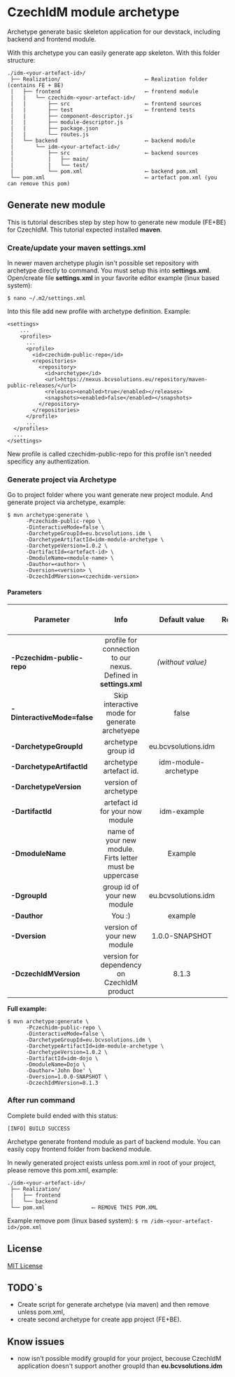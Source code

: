 # CzechIdM module archetype
Archetype generate basic skeleton application for our devstack, including backend and frontend module.

With this archetype you can easily generate app skeleton. With this folder structure:

```
./idm-<your-artefact-id>/
 ├── Realization/                           ⟵ Realization folder (contains FE + BE)
 |   ├── frontend                           ⟵ frontend module
 |   |   └── czechidm-<your-artefact-id>/
 |   |       ├── src                        ⟵ frontend sources
 |   |       ├── test                       ⟵ frontend tests
 |   |       ├── component-descriptor.js
 |   |       ├── module-descriptor.js
 |   |       ├── package.json
 |   |       └── routes.js
 |   └── backend                            ⟵ backend module
 |       └── idm-<your-artefact-id>/
 |           ├── src                        ⟵ backend sources
 |           |   ├── main/
 |           |   └── test/
 |           └── pom.xml                    ⟵ backend pom.xml
 └── pom.xml                                ⟵ artefact pom.xml (you can remove this pom)
```

## Generate new module
This is tutorial describes step by step how to generate new module (FE+BE) for CzechIdM. This tutorial expected installed **maven**.

### Create/update your maven settings.xml

In newer maven archetype plugin isn't possible set repository with archetype directly to command. You must setup this into **settings.xml**. Open/create file **settings.xml** in your favorite editor example (linux based system):

``$ nano ~/.m2/settings.xml``

Into this file add new profile with archetype definition. Example:

```
<settings>
    ...
    <profiles>
      ...
      <profile>
        <id>czechidm-public-repo</id>
        <repositories>
          <repository>
            <id>archetype</id>
            <url>https://nexus.bcvsolutions.eu/repository/maven-public-releases/</url>
            <releases><enabled>true</enabled></releases>
            <snapshots><enabled>false</enabled></snapshots>
          </repository>
        </repositories>
      </profile>
      ...
  </profiles>
  ...
</settings>

```

New profile is called czechidm-public-repo for this profile isn't needed specificy any authentization.

### Generate project via Archetype

Go to project folder where you want generate new project module. And generate project via archetype, example:

```
$ mvn archetype:generate \
      -Pczechidm-public-repo \
      -DinteractiveMode=false \
      -DarchetypeGroupId=eu.bcvsolutions.idm \
      -DarchetypeArtifactId=idm-module-archetype \
      -DarchetypeVersion=1.0.2 \
      -DartifactId=<artefact-id> \
      -DmoduleName=<module-name> \
      -Dauthor=<author> \
      -Dversion=<version> \
      -DczechIdMVersion=<czechidm-version>
```
#### Parameters

| Parameter   |      Info      |      Default value      |      Required     |      You can modify     |
|----------|:-------------:|:-------------:|:-------------:|:-------------:|
| **-Pczechidm-public-repo** | profile for connection to our nexus. Defined in **settings.xml**  | *(without value)* | ☑ | ☐ |
| **-DinteractiveMode=false**   | Skip interactive mode for generate archetyepe  | false  | ☐  | ☑  |
| **-DarchetypeGroupId** |  archetype group id  | eu.bcvsolutions.idm  | ☑  | ☐ |
| **-DarchetypeArtifactId**  |  archetype artefact id.  | idm-module-archetype  | ☑  | ☐ |
| **-DarchetypeVersion**   | version of archetype  |   | ☑  | ☑ |
| **-DartifactId**   | artefact id for your now module  | idm-example  | ☑  | ☑ |
| **-DmoduleName**   | name of your new module. Firts letter must be uppercase  | Example  | ☑  | ☑ |
| **-DgroupId**   | group id of your new module  | eu.bcvsolutions.idm  | ☑  | ☐ |
| **-Dauthor**   | You :)  | example  |  ☑ | ☑ |
| **-Dversion**   | version of your new module  | 1.0.0-SNAPSHOT  | ☑  | ☑ |
| **-DczechIdMVersion**   | version for dependency on CzechIdM product   | 8.1.3  | ☑ | ☑  |

**Full example:**

```
$ mvn archetype:generate \
      -Pczechidm-public-repo \
      -DinteractiveMode=false \
      -DarchetypeGroupId=eu.bcvsolutions.idm \
      -DarchetypeArtifactId=idm-module-archetype \
      -DarchetypeVersion=1.0.2 \
      -DartifactId=idm-dojo \
      -DmoduleName=Dojo \
      -Dauthor='John Doe' \
      -Dversion=1.0.0-SNAPSHOT \
      -DczechIdMVersion=8.1.3
```

### After run command

Complete build ended with this status:

``[INFO] BUILD SUCCESS``

Archetype generate frontend module as part of backend module. You can easily copy frontend folder from backend module.

In newly generated project exists unless pom.xml in root of your project, please remove this pom.xml, example:

```
./idm-<your-artefact-id>/
 ├── Realization/
 |   ├── frontend
 |   └── backend
 └── pom.xml               ⟵ REMOVE THIS POM.XML
```

Example remove pom (linux based system):
``$ rm /idm-<your-artefact-id>/pom.xml``

 ## License

 [MIT License](./LICENSE)

  ## TODO`s

  * Create script for generate archetype (via maven) and then remove unless pom.xml,
  * create second archetype for create app project (FE+BE).

  ## Know issues
  * now isn't possible modify groupId for your project, becouse CzechIdM application doesn't support another groupId than **eu.bcvsolutions.idm**

